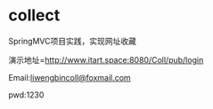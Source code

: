 # collect
SpringMVC项目实践，实现网址收藏

演示地址=http://www.itart.space:8080/Coll/pub/login

Email:liwengbincoll@foxmail.com 

pwd:1230
